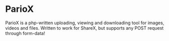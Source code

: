# ParioX
ParioX is a php-written uploading, viewing and downloading tool for images, videos and files. Written to work for ShareX, but supports any POST request through form-data!
